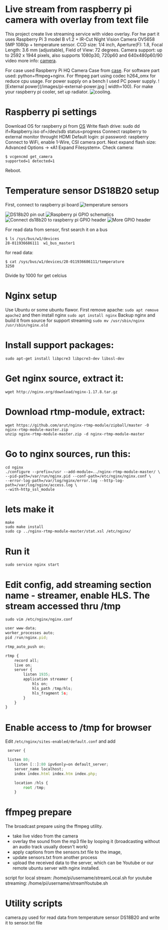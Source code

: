 # Live stream from raspberry pi camera with overlay from text file

This project create live streaming service with video overlay.
For hw part it uses Raspberry Pi 3 model B v1.2 + IR-Cut Night Vision Camera OV5658 5MP 1080p + temperature sensor.
CCD size: 1/4 inch, Aperture(F): 1.8, Focal Length: 3.6 mm (adjustable), Field of View: 72 degrees.
Camera support: up to 2592 x 1944 pixels, also supports 1080p30, 720p60 and 640x480p60/90 video more info: [camera](https://www.ovt.com/sensors/OV5658).

For case used Raspberry Pi HQ Camera Case from [case](https://learn.adafruit.com/raspberry-pi-hq-camera-case).
For software part used: python+ffmpeg+nginx. For ffmpeg part using codec h264_omx for reduce cpu usage.
For power supply on a bench I used PC power supply. ![External power](/images/pi-external-power.jpg | width=100).
For make your raspberry pi cooler, set up radiator.  ![cooling](/images/pi-cooling.jpg).

# Raspberry pi settings

Download OS for raspberry pi from [OS](https://www.raspberrypi.org/software/operating-systems/#raspberry-pi-os-32-bit) 
Write flash drive: sudo dd if=Raspberry.iso of=/dev/sdb status=progress
Connect raspberry to external monitor throught HDMI
Default login: pi password: raspberry
Connect to WiFi, enable 1-Wire, CSI camera port. Next expand flash size: Advanced Options -> «A1 Expand Filesystem».
Check camera:

```
$ vcgencmd get_camera
supported=1 detected=1
```
Reboot.

# Temperature sensor DS18B20 setup

First, connect to raspberry pi board
![temperature sensors](/images/pi-temperature-sensor.jpg)

![DS18b20 pin out](/images/ds18b20-pinout.png)
![Raspberry pi GPIO schematics](/images/GPIO-pinout.png)
![Connect ds18b20 to raspberry pi GPIO header](/images/pi-connect.jpg)
![More GPIO header](/images/rpiblusleaf.png)

For read data from sensor, first search it on a bus
```
$ ls /sys/bus/w1/devices
28-011936686111  w1_bus_master1
```
for read data:
```
$ cat /sys/bus/w1/devices/28-011936686111/temperature
3250
```
Divide by 1000 for get celcius

# Nginx setup

Use Ubuntu or some ubuntu flawor. First remove apache:
`sudo apt remove apache2`
and then install nginx 
`sudo apt install nginx`
Backup nginx and build it from source for support streaming
`sudo mv /usr/sbin/nginx /usr/sbin/nginx.old`

# Install support packages:

`sudo apt-get install libpcre3 libpcre3-dev libssl-dev`

# Get nginx source, extract it:

`wget http://nginx.org/download/nginx-1.17.8.tar.gz`

# Download rtmp-module, extract:
```
wget https://github.com/arut/nginx-rtmp-module/zipball/master -O nginx-rtmp-module-master.zip
unzip nginx-rtmp-module-master.zip -d nginx-rtmp-module-master
```
# Go to nginx sources, run this:
```
cd nginx
./configure --prefix=/usr --add-module=../nginx-rtmp-module-master/ \
--pid-path=/var/run/nginx.pid --conf-path=/etc/nginx/nginx.conf \
--error-log-path=/var/log/nginx/error.log --http-log-path=/var/log/nginx/access.log \
--with-http_ssl_module
```
# lets make it
```
make
sudo make install
sudo cp ../nginx-rtmp-module-master/stat.xsl /etc/nginx/
```
# Run it

`sudo service nginx start`

# Edit config, add streaming section name - streamer, enable HLS. The stream accessed thru /tmp
`sudo vim /etc/nginx/nginx.conf`

```javascript
user www-data;
worker_processes auto;
pid /run/nginx.pid;

rtmp_auto_push on;

rtmp {
    record all;
    live on;
    server {
        listen 1935;
        application streamer {
            hls on;
            hls_path /tmp/hls;
            hls_fragment 5s;
        }
    }
}
```

# Enable access to /tmp for browser
Edit `/etc/nginx/sites-enabled/default.conf` and add 
```javascript
 server {

 listen 80;
    listen [::]:80 ipv6only=on default_server;
    server_name localhost;
    index index.html index.htm index.php;

    location /hls {
        root /tmp;
    }
```

# ffmpeg prepare

The broadcast prepare using the ffmpeg utility.

* take live video from the camera
* overlay the sound from the mp3 file by looping it (broadcasting without an audio track usually doesn't work)
* apply captions from the sensors.txt file to the image, 
* update sensors.txt from another process
* upload the received data to the server, which can be Youtube or our remote ubuntu server with nginx installed.

script for local stream: /home/pi/username/streamLocal.sh
for youtube streaming: /home/pi/username/streamYoutube.sh

# Utility scripts
camera.py used for read data from temperature sensor DS18B20 and write it to sensor.txt file
